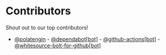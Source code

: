 # Contributors


Shout out to our top contributors!


- [@polatengin](https://github.com/polatengin) - [@dependabot[bot]](https://github.com/dependabot[bot]) - [@github-actions[bot]](https://github.com/github-actions[bot]) - [@whitesource-bolt-for-github[bot]](https://github.com/whitesource-bolt-for-github[bot])
